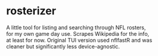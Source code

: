 # rosterizer

A little tool for listing and searching through NFL rosters, \
for my own game day use. Scrapes Wikipedia for the info, \
at least for now. Original TUI version used nflfastR and was \
cleaner but significantly less device-agnostic.

